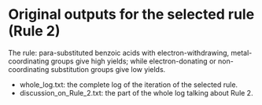 # Original outputs for the selected rule (Rule 2)
The rule: para-substituted benzoic acids with electron-withdrawing, metal-coordinating groups give high yields; while electron-donating or non-coordinating substitution groups give low yields.
- whole_log.txt: the complete log of the iteration of the selected rule.
- discussion_on_Rule_2.txt: the part of the whole log talking about Rule 2.

